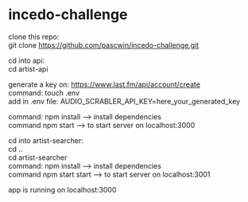# incedo-challenge

clone this repo: <br>
git clone https://github.com/pascwin/incedo-challenge.git <br>

cd into api:<br>
cd artist-api <br>

generate a key on: https://www.last.fm/api/account/create <br>
command: touch .env <br>
add in .env file: AUDIO_SCRABLER_API_KEY=here_your_generated_key <br>

command: npm install --> install dependencies <br>
command npm start --> to start server on localhost:3000 <br>

cd into artist-searcher: <br>
cd .. <br>
cd artist-searcher <br>
command: npm install --> install dependencies <br>
command npm start start --> to start server on localhost:3001 <br>
 
app is running on localhost:3000 <br>
